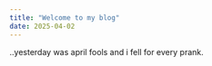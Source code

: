 ```yaml
---
title: "Welcome to my blog"
date: 2025-04-02
---
```

..yesterday was april fools and i fell for every prank.
